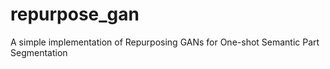 # repurpose_gan
A simple implementation of Repurposing GANs for One-shot Semantic Part Segmentation
